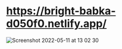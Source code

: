 # https://bright-babka-d050f0.netlify.app/

![Screenshot 2022-05-11 at 13 02 30](https://user-images.githubusercontent.com/8000415/167845202-2c56a004-1ede-46cf-9eab-8b5513e27ca1.png)
